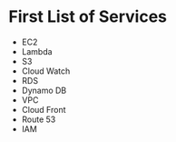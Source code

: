 # First List of Services
* EC2
* Lambda
* S3
* Cloud Watch
* RDS
* Dynamo DB
* VPC
* Cloud Front
* Route 53
* IAM

